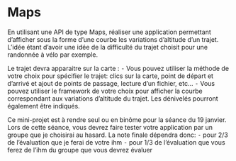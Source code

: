 # Maps
En utilisant une API de type Maps, réaliser une application permettant d’afficher sous la forme d’une courbe les variations d’altitude d’un trajet. 
L’idée étant d’avoir une idée de la difficulté du trajet choisit pour une randonnée à vélo par exemple.

Le trajet devra apparaitre sur la carte :
⁃ Vous pouvez utiliser la méthode de votre choix pour spécifier le trajet: clics sur la carte, point de départ et d’arrivé et ajout de points de passage, lecture d’un fichier, etc…
⁃ Vous pouvez utiliser le framework de votre choix pour afficher la courbe correspondant aux variations d’altitude du trajet. Les dénivelés pourront également être indiqués.

Ce mini-projet est à rendre seul ou en binôme pour la séance du 19 janvier.
Lors de cette séance, vous devrez faire tester votre application par un groupe que je choisirai au hasard.
La note finale dépendra donc:
⁃ pour 2/3 de l’évaluation que je ferai de votre ihm
⁃ pour 1/3 de l’évaluation que vous ferez de l’ihm du groupe que vous devrez évaluer